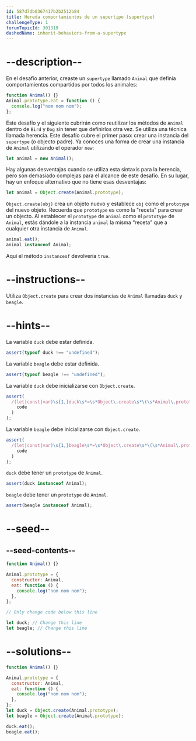 ```yaml
---
id: 587d7db0367417b2b2512b84
title: Hereda comportamientos de un supertipo (supertype)
challengeType: 1
forumTopicId: 301319
dashedName: inherit-behaviors-from-a-supertype
---
```


# --description--

En el desafío anterior, creaste un `supertype` llamado `Animal` que definía comportamientos compartidos por todos los animales:

```js
function Animal() {}
Animal.prototype.eat = function () {
  console.log("nom nom nom");
};
```

Este desafío y el siguiente cubrirán como reutilizar los métodos de `Animal` dentro de `Bird` y `Dog` sin tener que definirlos otra vez. Se utiliza una técnica llamada herencia. Este desafío cubre el primer paso: crear una instancia del `supertype` (o objecto padre). Ya conoces una forma de crear una instancia de `Animal` utilizando el operador `new`:

```js
let animal = new Animal();
```

Hay algunas desventajas cuando se utiliza esta sintaxis para la herencia, pero son demasiado complejas para el alcance de este desafío. En su lugar, hay un enfoque alternativo que no tiene esas desventajas:

```js
let animal = Object.create(Animal.prototype);
```

`Object.create(obj)` crea un objeto nuevo y establece `obj` como el `prototype` del nuevo objeto. Recuerda que `prototype` es como la "receta" para crear un objecto. Al establecer el `prototype` de `animal` como el `prototype` de `Animal`, estás dándole a la instancia `animal` la misma “receta" que a cualquier otra instancia de `Animal`.

```js
animal.eat();
animal instanceof Animal;
```

Aquí el método `instanceof` devolvería `true`.

# --instructions--

Utiliza `Object.create` para crear dos instancias de `Animal` llamadas `duck` y `beagle`.

# --hints--

La variable `duck` debe estar definida.

```js
assert(typeof duck !== "undefined");
```

La variable `beagle` debe estar definida.

```js
assert(typeof beagle !== "undefined");
```

La variable `duck` debe inicializarse con `Object.create`.

```js
assert(
  /(let|const|var)\s{1,}duck\s*=\s*Object\.create\s*\(\s*Animal\.prototype\s*\)\s*/.test(
    code
  )
);
```

La variable `beagle` debe inicializarse con `Object.create`.

```js
assert(
  /(let|const|var)\s{1,}beagle\s*=\s*Object\.create\s*\(\s*Animal\.prototype\s*\)\s*/.test(
    code
  )
);
```

`duck` debe tener un `prototype` de `Animal`.

```js
assert(duck instanceof Animal);
```

`beagle` debe tener un `prototype` de `Animal`.

```js
assert(beagle instanceof Animal);
```

# --seed--

## --seed-contents--

```js
function Animal() {}

Animal.prototype = {
  constructor: Animal,
  eat: function () {
    console.log("nom nom nom");
  },
};

// Only change code below this line

let duck; // Change this line
let beagle; // Change this line
```

# --solutions--

```js
function Animal() {}

Animal.prototype = {
  constructor: Animal,
  eat: function () {
    console.log("nom nom nom");
  },
};
let duck = Object.create(Animal.prototype);
let beagle = Object.create(Animal.prototype);

duck.eat();
beagle.eat();
```
